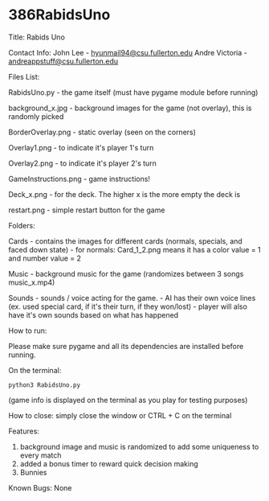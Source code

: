 # 386RabidsUno

Title: Rabids Uno

Contact Info:
John Lee - hyunmail94@csu.fullerton.edu
Andre Victoria - andreappstuff@csu.fullerton.edu

Files List:

RabidsUno.py - the game itself (must have pygame module before running)

background_x.jpg - background images for the game (not overlay), this is randomly picked

BorderOverlay.png - static overlay (seen on the corners)

Overlay1.png - to indicate it's player 1's turn

Overlay2.png - to indicate it's player 2's turn

GameInstructions.png - game instructions!

Deck_x.png - for the deck. The higher x is the more empty the deck is

restart.png - simple restart button for the game


Folders:

Cards - contains the images for different cards (normals, specials, and faced down state)
	- for normals: Card_1_2.png means it has a color value = 1 and number value = 2

Music - background music for the game (randomizes between 3 songs music_x.mp4)

Sounds - sounds / voice acting for the game.
	   - AI has their own voice lines (ex. used special card, if it's their turn, if they won/lost)
	   - player will also have it's own sounds based on what has happened

How to run:

Please make sure pygame and all its dependencies are installed before running. 

On the terminal: 
```
python3 RabidsUno.py
```
(game info is displayed on the terminal as you play for testing purposes)

How to close:
simply close the window or CTRL + C on the terminal

Features: 
1. background image and music is randomized to add some uniqueness to every match
2. added a bonus timer to reward quick decision making
3. Bunnies

Known Bugs: None
